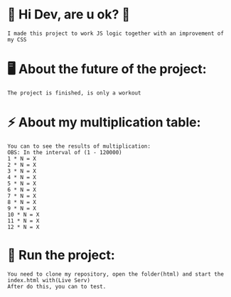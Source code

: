 # 🤞 Hi Dev, are u ok? 🤞
    I made this project to work JS logic together with an improvement of my CSS


# 🖥️ About the future of the project:
    The project is finished, is only a workout


# ⚡ About my multiplication table:
    You can to see the results of multiplication:
    OBS: In the interval of (1 - 120000)
    1 * N = X
    2 * N = X
    3 * N = X
    4 * N = X
    5 * N = X
    6 * N = X
    7 * N = X
    8 * N = X
    9 * N = X
    10 * N = X
    11 * N = X
    12 * N = X


# 💬 Run the project:
    You need to clone my repository, open the folder(html) and start the index.html with(Live Serv)
    After do this, you can to test.